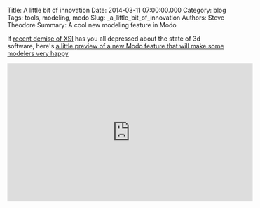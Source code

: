 Title: A little bit of innovation
Date: 2014-03-11 07:00:00.000
Category: blog
Tags: tools, modeling, modo
Slug: _a_little_bit_of_innovation
Authors: Steve Theodore
Summary: A cool new modeling feature in Modo

If [recent demise of XSI](sigh.html) has you all depressed about the state of 3d software, here's [a little preview of a new Modo feature that will make some modelers very happy](https://www.youtube.com/watch?v=kjzfhbW2hNY) 

<iframe width="560" height="315" src="https://www.youtube.com/embed/kjzfhbW2hNY" frameborder="0" allowfullscreen></iframe>

